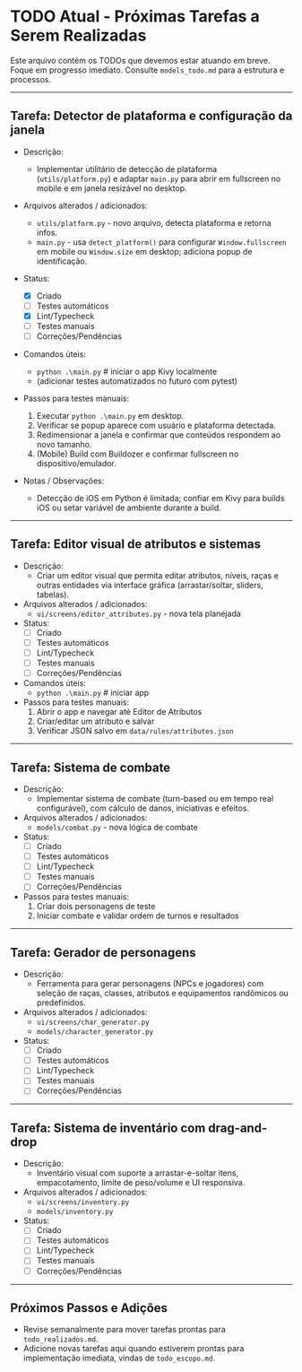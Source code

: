 # TODO Atual - Próximas Tarefas a Serem Realizadas

Este arquivo contém os TODOs que devemos estar atuando em breve. Foque em progresso imediato. Consulte `models_todo.md` para a estrutura e processos.

---

## Tarefa: Detector de plataforma e configuração da janela

- Descrição:
  - Implementar utilitário de detecção de plataforma (`utils/platform.py`) e adaptar `main.py` para abrir em fullscreen no mobile e em janela resizável no desktop.
- Arquivos alterados / adicionados:
  - `utils/platform.py` - novo arquivo, detecta plataforma e retorna infos.
  - `main.py` - usa `detect_platform()` para configurar `Window.fullscreen` em mobile ou `Window.size` em desktop; adiciona popup de identificação.
- Status:
  - [x] Criado
  - [ ] Testes automáticos
  - [x] Lint/Typecheck
  - [ ] Testes manuais
  - [ ] Correções/Pendências
- Comandos úteis:
  - `python .\main.py`  # iniciar o app Kivy localmente
  - (adicionar testes automatizados no futuro com pytest)
- Passos para testes manuais:
  1. Executar `python .\main.py` em desktop.
  2. Verificar se popup aparece com usuário e plataforma detectada.
  3. Redimensionar a janela e confirmar que conteúdos respondem ao novo tamanho.
  4. (Mobile) Build com Buildozer e confirmar fullscreen no dispositivo/emulador.

- Notas / Observações:
  - Detecção de iOS em Python é limitada; confiar em Kivy para builds iOS ou setar variável de ambiente durante a build.

---

## Tarefa: Editor visual de atributos e sistemas

- Descrição:
  - Criar um editor visual que permita editar atributos, níveis, raças e outras entidades via interface gráfica (arrastar/soltar, sliders, tabelas).
- Arquivos alterados / adicionados:
  - `ui/screens/editor_attributes.py` - nova tela planejada
- Status:
  - [ ] Criado
  - [ ] Testes automáticos
  - [ ] Lint/Typecheck
  - [ ] Testes manuais
  - [ ] Correções/Pendências
- Comandos úteis:
  - `python .\main.py`  # iniciar app
- Passos para testes manuais:
  1. Abrir o app e navegar até Editor de Atributos
  2. Criar/editar um atributo e salvar
  3. Verificar JSON salvo em `data/rules/attributes.json`

---

## Tarefa: Sistema de combate

- Descrição:
  - Implementar sistema de combate (turn-based ou em tempo real configurável), com cálculo de danos, iniciativas e efeitos.
- Arquivos alterados / adicionados:
  - `models/combat.py` - nova lógica de combate
- Status:
  - [ ] Criado
  - [ ] Testes automáticos
  - [ ] Lint/Typecheck
  - [ ] Testes manuais
  - [ ] Correções/Pendências
- Passos para testes manuais:
  1. Criar dois personagens de teste
  2. Iniciar combate e validar ordem de turnos e resultados

---

## Tarefa: Gerador de personagens

- Descrição:
  - Ferramenta para gerar personagens (NPCs e jogadores) com seleção de raças, classes, atributos e equipamentos randômicos ou predefinidos.
- Arquivos alterados / adicionados:
  - `ui/screens/char_generator.py`
  - `models/character_generator.py`
- Status:
  - [ ] Criado
  - [ ] Testes automáticos
  - [ ] Lint/Typecheck
  - [ ] Testes manuais
  - [ ] Correções/Pendências

---

## Tarefa: Sistema de inventário com drag-and-drop

- Descrição:
  - Inventário visual com suporte a arrastar-e-soltar itens, empacotamento, limite de peso/volume e UI responsiva.
- Arquivos alterados / adicionados:
  - `ui/screens/inventory.py`
  - `models/inventory.py`
- Status:
  - [ ] Criado
  - [ ] Testes automáticos
  - [ ] Lint/Typecheck
  - [ ] Testes manuais
  - [ ] Correções/Pendências

---

## Próximos Passos e Adições

- Revise semanalmente para mover tarefas prontas para `todo_realizados.md`.
- Adicione novas tarefas aqui quando estiverem prontas para implementação imediata, vindas de `todo_escopo.md`.
